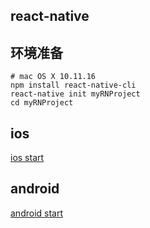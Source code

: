 ## react-native

## 环境准备

```
# mac OS X 10.11.16
npm install react-native-cli
react-native init myRNProject
cd myRNProject
```

## ios

[ios start](https://github.com/christineRR/react-native-learn/blob/master/ios-start.md)

## android

[android start](https://github.com/christineRR/react-native-learn/blob/master/android-start.md)
